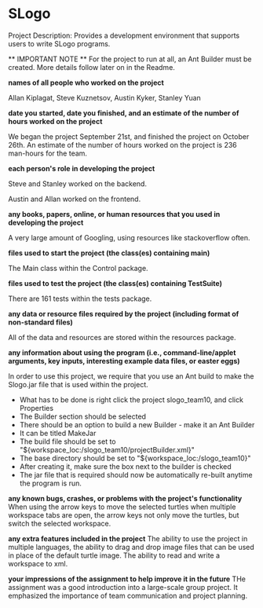 SLogo
=====

Project Description: Provides a development environment that supports users to write SLogo programs.

** IMPORTANT NOTE **
For the project to run at all, an Ant Builder must be created. More details follow later on in the Readme.

**names of all people who worked on the project**

Allan Kiplagat, Steve Kuznetsov, Austin Kyker, Stanley Yuan

**date you started, date you finished, and an estimate of the number of hours worked on the project**

We began the project September 21st, and finished the project on October 26th. 
An estimate of the number of hours worked on the project is 236 man-hours for the team.

**each person's role in developing the project**

Steve and Stanley worked on the backend.

Austin and Allan worked on the frontend. 

**any books, papers, online, or human resources that you used in developing the project**

A very large amount of Googling, using resources like stackoverflow often.

**files used to start the project (the class(es) containing main)**

The Main class within the Control package.

**files used to test the project (the class(es) containing TestSuite)**

There are 161 tests within the tests package.

**any data or resource files required by the project (including format of non-standard files)**

All of the data and resources are stored within the resources package.

**any information about using the program (i.e., command-line/applet arguments, key inputs, interesting example data files, or easter eggs)**

In order to use this project, we require that you use an Ant build to make the Slogo.jar file that is used within the project.

* What has to be done is right click the project slogo_team10, and click Properties
* The Builder section should be selected
* There should be an option to build a new Builder - make it an Ant Builder
* It can be titled MakeJar
* The build file should be set to "${workspace_loc:/slogo_team10/projectBuilder.xml}"
* The base directory should be set to "${workspace_loc:/slogo_team10}"
* After creating it, make sure the box next to the builder is checked
* The jar file that is required should now be automatically re-built anytime the program is run.

**any known bugs, crashes, or problems with the project's functionality**
When using the arrow keys to move the selected turtles when multiple workspace tabs are open, the arrow keys
not only move the turtles, but switch the selected workspace.

**any extra features included in the project**
The ability to use the project in multiple languages, the ability to drag and drop image files
that can be used in place of the default turtle image. The ability to read and write a workspace to
xml.

**your impressions of the assignment to help improve it in the future**
THe assignment was a good introduction into a large-scale group project. It emphasized
the importance of team communication and project planning.



